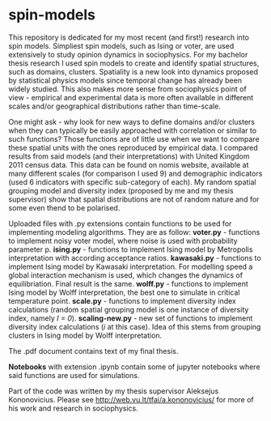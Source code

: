 # spin-models

This repository is dedicated for my most recent (and first!) research into spin models. Simpliest spin models, such as Ising or voter, are used extensively to study opinion dynamics in sociophysics. For my bachelor thesis research I used spin models to create and identify spatial structures, such as domains, clusters. Spatiality is a new look into dynamics proposed by statistical physics models since temporal change has already been widely studied. This also makes more sense from sociophysics point of view - empirical and experimental data is more often available in different scales and/or geographical distributions rather than time-scale.

One might ask - why look for new ways to define domains and/or clusters when they can typically be easily approached with correlation or similar to such functions? Those functions are of little use when we want to compare these spatial units with the ones reproduced by empirical data. I compared results from said models (and their interpretations) with United Kingdom 2011 census data. This data can be found on nomis website, available at many different scales (for comparison I used 9) and demographic indicators (used 6 indicators with specific sub-category of each). My random spatial grouping model and diversity index (proposed by me and my thesis supervisor) show that spatial distributions are not of random nature and for some even thend to be polarised.

Uploaded files with .py extensions contain functions to be used for implementing modeling algorithms. They are as follow:
**voter.py** - functions to implement noisy voter model, where noise is used with probability parameter p.
**ising.py** - functions to implement Ising model by Metropolis interpretation with according acceptance ratios.
**kawasaki.py** - functions to implement Ising model by Kawasaki interpretation. For modelling speed a global interaction mechanism is used, which changes the dynamics of equilibriation. Final result is the same.
**wolff.py** - functions to implement Ising model by Wolff interpretation, the best one to simulate in critical temperature point.
**scale.py** - functions to implement diversity index calculations (random spatial grouping model is one instance of diversity index, namely _I = 0_).
**scaling-new.py** - new set of functions to implement diversity index calculations (_i_ at this case). Idea of this stems from grouping clusters in Ising model by Wolff interpretation.

The .pdf document contains text of my final thesis.

**Notebooks** with extension .ipynb contain some of jupyter notebooks where said functions are used for simulations.


Part of the code was written by my thesis supervisor Aleksejus Kononovicius. Please see http://web.vu.lt/tfai/a.kononovicius/ for more of his work and research in sociophysics.
